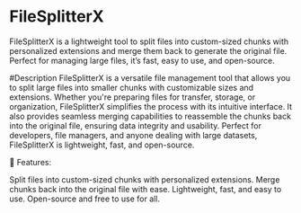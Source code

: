 # FileSplitterX
FileSplitterX is a lightweight tool to split files into custom-sized chunks with personalized extensions and merge them back to generate the original file. Perfect for managing large files, it’s fast, easy to use, and open-source.

#Description
FileSplitterX is a versatile file management tool that allows you to split large files into smaller chunks with customizable sizes and extensions. Whether you're preparing files for transfer, storage, or organization, FileSplitterX simplifies the process with its intuitive interface. It also provides seamless merging capabilities to reassemble the chunks back into the original file, ensuring data integrity and usability. Perfect for developers, file managers, and anyone dealing with large datasets, FileSplitterX is lightweight, fast, and open-source.

📂 Features:

   Split files into custom-sized chunks with personalized extensions.
   Merge chunks back into the original file with ease. 
   Lightweight, fast, and easy to use.
   Open-source and free to use for all.
